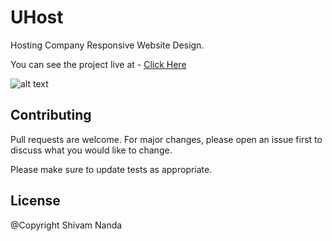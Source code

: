 # UHost

Hosting Company Responsive Website Design.

You can see the project live at - [Click Here] 

![alt text](https://i.ibb.co/xCGQw97/uhost-Medium.png)

## Contributing
Pull requests are welcome. For major changes, please open an issue first to discuss what you would like to change.

Please make sure to update tests as appropriate.

## License

@Copyright Shivam Nanda

[Click Here]: <https://shivamnanda436.github.io/UHost/>


